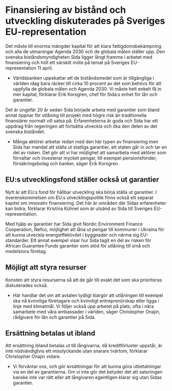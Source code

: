 # Finansiering av bistånd och utveckling diskuterades på Sveriges EU-representation

Det måste till enorma mängder kapital för att klara fattigdomsbekämpning och alla de utmaningar Agenda 2030 och de globala målen ställer upp. Den svenska biståndsmyndigheten Sida ligger långt framme i arbetet med finansiering och höll ett särskilt möte på temat på Sveriges EU-representation 11 april.

- Världsbanken uppskattar att de biståndsmedel som är tillgängliga i världen idag bara räcker till cirka 10 procent av det som behövs för att uppfylla de globala målen och Agenda 2030. Vi måste helt enkelt få in mer kapital, förklarar Erik Korsgren, chef för Sida:s enhet för lån och garantier.

Det är ungefär 20 år sedan Sida började arbeta med garantier som bland annat öppnar för utlåning till projekt med högre risk än traditionella finansiärer normalt vill satsa på. Erfarenheterna är goda och Sida har ett uppdrag från regeringen att fortsätta utveckla och öka den delen av det svenska biståndet.

- Många aktörer arbetar redan med den här typen av finansiering men Sida har mandat att ställa ut statliga garantier, att staten går in och tar en del av risken. Det gör att vi har möjlighet att samarbeta med aktörer som förvaltar och investerar mycket pengar, till exempel pensionsfonder, försäkringsbolag och banker, säger Erik Korsgren.

## EU:s utvecklingsfond ställer också ut garantier

Nytt är att EU:s fond för hållbar utveckling ska börja ställa ut garantier. I överenskommelsen om EU:s utvecklingspolitik finns också ett separat kapitel om innovativ finansiering. Det här är områden där Sidas erfarenheter kan bidra, förklarar Kristina Kühnel som är utsänd av Sida till Sveriges EU-representation.

Med hjälp av garantier har Sida givit Nordic Environment Finance Cooperation, Nefco, möjlighet att låna ut pengar till kommuner i Ukraina för att kunna utveckla energieffektivitet i byggnader och närma sig EU-standarder. Ett annat exempel visar hur Sida tagit en del av risken för African Guarantee Funds garantier som stöd för utlåning till små och medelstora företag.

## Möjligt att styra resurser

Konsten att styra resurserna så att de går till exakt det som ska prioriteras diskuterades också.

- Här handlar det om att avtalen tydligt klargör att utlåningen till exempel ska nå kvinnliga företagare och kvinnligt entreprenörskap eller ligga i linje med klimatmål. Vi följer också upp arbetet på plats, ofta i nära samarbete med våra ambassader i världen, säger Christopher Onajin, rådgivare för lån och garantier på Sida.

## Ersättning betalas ut ibland

Att ersättning ibland betalas ut till långivarna, då kreditförluster uppstår, är inte nödvändigtvis ett misslyckande utan snarare tvärtom, förklarar Christopher Onajin vidare.

- Vi förväntar oss, och gör avsättningar för att kunna göra utbetalningar via en del av garantierna. Om vi inte gör det betyder det att satsningen kanske inte var rätt eller att långivaren egentligen klarar sig utan Sidas garantier.
